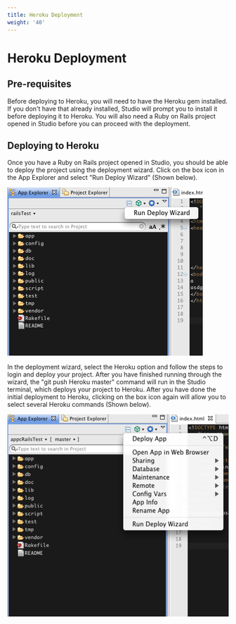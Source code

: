 ```yaml
---
title: Heroku Deployment
weight: '40'
---
```


# Heroku Deployment

## Pre-requisites

Before deploying to Heroku, you will need to have the Heroku gem installed. If you don't have that already installed, Studio will prompt you to install it before deploying it to Heroku. You will also need a Ruby on Rails project opened in Studio before you can proceed with the deployment.

## Deploying to Heroku

Once you have a Ruby on Rails project opened in Studio, you should be able to deploy the project using the deployment wizard. Click on the box icon in the App Explorer and select "Run Deploy Wizard" (Shown below).

![Deploy_Wizard](./Deploy_Wizard.png)

In the deployment wizard, select the Heroku option and follow the steps to login and deploy your project. After you have finished running through the wizard, the "git push Heroku master" command will run in the Studio terminal, which deploys your project to Heroku. After you have done the initial deployment to Heroku, clicking on the box icon again will allow you to select several Heroku commands (Shown below).

![Heroku_Deploy](./Heroku_Deploy.png)
